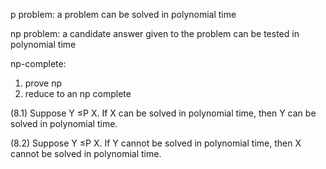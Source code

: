 p problem: a problem can be solved in polynomial time

np problem: a candidate answer given to the problem can be tested in polynomial time

np-complete: 

1. prove np
2. reduce to an np complete



(8.1) Suppose Y ≤P X. If X can be solved in polynomial time, then Y can be
solved in polynomial time.

(8.2) Suppose Y ≤P X. If Y cannot be solved in polynomial time, then X
cannot be solved in polynomial time.

